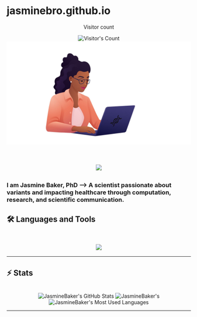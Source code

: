# jasminebro.github.io

<div align="center"> 
  <p>Visitor count</p>
  <img src="https://profile-counter.glitch.me/jasminebro/count.svg" alt="Visitor's Count" />
</div>

<img src="https://github.com/jasminebro/jasminebro.github.io/blob/main/Untitleddesign.jpg" alt="Banner of a developer sitting in front of a desk">

<h1 align="center">
    <img src="https://readme-typing-svg.herokuapp.com/?font=Inter&size=48&center=true&vCenter=true&width=500&height=70&color=4493F8&duration=4000&lines=Hi+There!" />
</h1>

### I am Jasmine Baker, PhD --> A scientist passionate about variants and impacting healthcare through computation, research, and scientific communication.

## 🛠️ Languages and Tools

<br>

<p align="center">
  <img src="https://skillicons.dev/icons?i=py,r,git,html,sqlite,bitbucket,linux,md,anaconda,bash"/>
</p>

<hr>

## ⚡️ Stats

<br>

<div align=center>
  <img width=390 src="https://github-readme-stats.vercel.app/api?username=jasminebro&theme=transparent&count_private=true&show_icons=true&rank_icon=github&locale=en" alt="JasmineBaker's GitHub Stats" />
  <img width=390 src="https://github-readme-streak-stats.herokuapp.com/?user=jasminebro&theme=transparent&count_private=true&border_radius=10&locale=en" alt="JasmineBaker's" />
  <img width=325 src="https://github-readme-stats.vercel.app/api/top-langs?username=jasminebro&theme=transparent&layout=donut&hide=css&langs_count=8&border_radius=10&show_icons=true&locale=en" alt="JasmineBaker's Most Used Languages" />
</div>

<hr>
